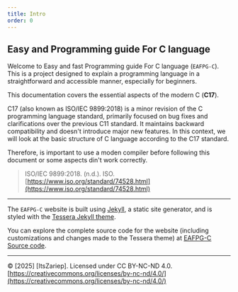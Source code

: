 ```yaml
---
title: Intro
order: 0
---
```


## Easy and Programming guide For C language

Welcome to Easy and fast Programming guide For C language (`EAFPG-C`). This is a project designed to explain a programming language in a straightforward and accessible manner, especially for beginners.

This documentation covers the essential aspects of the modern C (**C17**).

C17 (also known as ISO/IEC 9899:2018) is a minor revision of the C programming language standard, primarily focused on bug fixes and clarifications over the previous C11 standard. It maintains backward compatibility and doesn't introduce major new features. In this context, we will look at the basic structure of C language according to the C17 standard.

Therefore, is important to use a moden compiler before following this document or some aspects din't work correctly.

> ISO/IEC 9899:2018. (n.d.). ISO. [https://www.iso.org/standard/74528.html](https://www.iso.org/standard/74528.html)

---

The `EAFPG-C` website is built using [Jekyll](https://jekyllrb.com), a static site generator, and is styled with the [Tessera Jekyll theme](https://github.com/ItsZariep/Tessera).

You can explore the complete source code for the website (including customizations and changes made to the Tessera theme) at [EAFPG-C Source code](https://github.com/ItsZariep/easy_and_fast_programming_guide_for_c_language).

---

© [2025] [ItsZariep]. Licensed under CC BY-NC-ND 4.0. [https://creativecommons.org/licenses/by-nc-nd/4.0/](https://creativecommons.org/licenses/by-nc-nd/4.0/)

